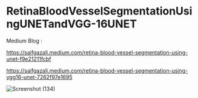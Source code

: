 # RetinaBloodVesselSegmentationUsingUNETandVGG-16UNET

Medium Blog :

https://saifgazali.medium.com/retina-blood-vessel-segmentation-using-unet-f9e21211fcbf

https://saifgazali.medium.com/retina-blood-vessel-segmentation-using-vgg16-unet-7262f97e1695

![Screenshot (134)](https://user-images.githubusercontent.com/20074508/137742418-d0a14944-3bbf-419b-aadb-3d76b3c12a92.png)
